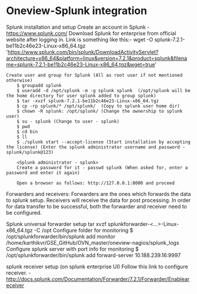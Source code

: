 # Oneview-Splunk integration

Splunk installation and setup
	Create an account in Splunk - https://www.splunk.com/
	Download Splunk for enterprise from official website after logging in. 
		Link is something like this:- wget -O splunk-7.2.1-be11b2c46e23-Linux-x86_64.tgz 'https://www.splunk.com/bin/splunk/DownloadActivityServlet?architecture=x86_64&platform=linux&version=7.2.1&product=splunk&filename=splunk-7.2.1-be11b2c46e23-Linux-x86_64.tgz&wget=true'
	
	Create user and group for Splunk (All as root user if not mentioned otherwise)
		$ groupadd splunk
		$ useradd -d /opt/splunk -m -g splunk splunk  (/opt/splunk will be the home directory for user splunk added to group splunk)
		$ tar -xvzf splunk-7.2.1-be11b2c46e23-Linux-x86_64.tgz
		$ cp -rp splunk/* /opt/splunk/  (Copy to splunk user home dir)
		$ chown -R splunk: /opt/splunk/ (Change the ownership to splunk user)
		$ su - splunk (Change to user - splunk)
		$ pwd
		$ cd bin
		$ ll
		$ ./splunk start --accept-license (Start installation by accepting the license) (Enter the splunk administrator username and password - splunk/splunk@123)
		
		<Splunk administrator - splunk>
		Create a password for it - passwd splunk (When asked for, enter a password and enter it again)
		
		Open a browser as follows: http://127.0.0.1:8000 and proceed 
		

Forwarders and receivers:
	Forwarders are the ones which forwards the data to splunk setup. Receivers will receive the data for post processing. In order for data transfer to be successful, both the forwarder and receiver need to be configured. 

Splunk universal forwarder setup
	tar xvzf splunkforwarder-<…>-Linux-x86_64.tgz -C /opt
	Configure folder for monitoring
		$ /opt/splunkforwarder/bin/splunk add monitor /home/karthikvr/GSE_GitHub/OVN_master/oneview-nagios/splunk_logs
	Configure splunk server with port info for monitoring
		$ /opt/splunkforwarder/bin/splunk add forward-server 10.188.239.16:9997
		
splunk receiver setup (on splunk enterprise UI)
	Follow this link to configure receiver. - http://docs.splunk.com/Documentation/Forwarder/7.2.1/Forwarder/Enableareceiver 
